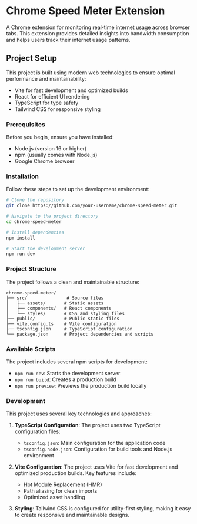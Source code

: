 # Chrome Speed Meter Extension

A Chrome extension for monitoring real-time internet usage across browser tabs. This extension provides detailed insights into bandwidth consumption and helps users track their internet usage patterns.

## Project Setup

This project is built using modern web technologies to ensure optimal performance and maintainability:

- Vite for fast development and optimized builds
- React for efficient UI rendering
- TypeScript for type safety
- Tailwind CSS for responsive styling

### Prerequisites

Before you begin, ensure you have installed:

- Node.js (version 16 or higher)
- npm (usually comes with Node.js)
- Google Chrome browser

### Installation

Follow these steps to set up the development environment:

```bash
# Clone the repository
git clone https://github.com/your-username/chrome-speed-meter.git

# Navigate to the project directory
cd chrome-speed-meter

# Install dependencies
npm install

# Start the development server
npm run dev
```

### Project Structure

The project follows a clean and maintainable structure:

```
chrome-speed-meter/
├── src/               # Source files
│   ├── assets/       # Static assets
│   ├── components/   # React components
│   └── styles/       # CSS and styling files
├── public/           # Public static files
├── vite.config.ts    # Vite configuration
├── tsconfig.json     # TypeScript configuration
└── package.json      # Project dependencies and scripts
```

### Available Scripts

The project includes several npm scripts for development:

- `npm run dev`: Starts the development server
- `npm run build`: Creates a production build
- `npm run preview`: Previews the production build locally

### Development

This project uses several key technologies and approaches:

1. **TypeScript Configuration**: The project uses two TypeScript configuration files:
   - `tsconfig.json`: Main configuration for the application code
   - `tsconfig.node.json`: Configuration for build tools and Node.js environment

2. **Vite Configuration**: The project uses Vite for fast development and optimized production builds. Key features include:
   - Hot Module Replacement (HMR)
   - Path aliasing for clean imports
   - Optimized asset handling

3. **Styling**: Tailwind CSS is configured for utility-first styling, making it easy to create responsive and maintainable designs.
